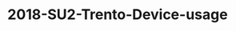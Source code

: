 ---
schema: default
title: 2018-SU2-Trento-Device-usage
organization: Unitn
notes: SmartUnitn 2 (SU2) dataset collected personal data about the everyday life of 158 university students at University of Trento by i-Log application installed on their smartphones. The SU2 data contains (1) participants’ synchronic data about profile, e.g., demographics, routines, personality; (2) participants’ diachronic data over a period of four weeks, including data from 34 sensors, both hardware and software, associated to around 100+ thousand self-reported annotations from participants.
resources:
  - name: 2018-SmartUnitn2-technical_report
    url: >-
      https://drive.google.com/file/d/1mSIBHgKJBw07crEjMTYEi3ylpPL-62fB/view?usp=sharing
    format: PDF
  - name: 2018-SmartUnitn2-codebook(a)
    url: >-
      https://drive.google.com/file/d/1WMWGQ_gQuAUWZOf6RrHWBTN2k4wW8-tX/view?usp=sharing
    format: PDF
  - name: 2018-SmartUnitn2-codebook(b)
    url: >-
      https://drive.google.com/file/d/1WGYy8DdDO2C81GXRJ2OOPB80QNgbowq_/view?usp=sharing
    format: PDF
  - name: 2018-SmartUnitn2-codebook(c)
    url: >-
      https://drive.google.com/file/d/1WIcaWAjYeKEfW5_1oFoXNU0qaiwwfFC7/view?usp=sharing
    format: PDF
  - name: 2018-SmartUnitn2-additional_material-questionnaire
    url: >-
      https://drive.google.com/file/d/1yY8RNaWO_eh4-UnXHkL2jpZld2739K3K/view?usp=share_link
    format: PDF
license: >-
  ./../../resources/2023LivePeopleLicense.html
dataset_name: Smart Unitn 2 
location: Trento (Italy)
latitude_map: 46.07 
longitude_map: 11.13
start_date: 2018-05-07
end_date: 2018-06-07
dataset_type: Sensors 
sensor_type:  <a href="https://datascientiafoundation.github.io/LivePeople/datasets/2018-SU2-Trento-Airplane%20Mode%20Event/">airplane mode</a>, <a href="https://datascientiafoundation.github.io/LivePeople/datasets/2018-SU2-Trento-Doze%20Mode/">doze</a>, <a href="https://datascientiafoundation.github.io/LivePeople/datasets/2018-SU2-Trento-Ringmode%20Event/">ring mode</a>, <a href="https://datascientiafoundation.github.io/LivePeople/datasets/2018-SU2-Trento-Screen%20Event/">screen</a>, <a href="https://datascientiafoundation.github.io/LivePeople/datasets/2018-SU2-Trento-Touch%20Event/">touch</a>, <a href="https://datascientiafoundation.github.io/LivePeople/datasets/2018-SU2-Trento-Battery%20Charge%20Event/">battery charge</a> 
size: 123 MB 
dataset_format: parquet
other_format: csv
number_participants: 158
language: English 
collection_name: SmartUnitn2
project_url: <a href="http://www.smart-society-project.eu/">http://www.smart-society-project.eu/</a>
category:
  - Dataset Bundle
5_stars: 3
publication_date: 2023-04-07
identifier: 002.AAAB.AAA.**
request_contact: datadistribution.knowdive@unitn.it
--- 